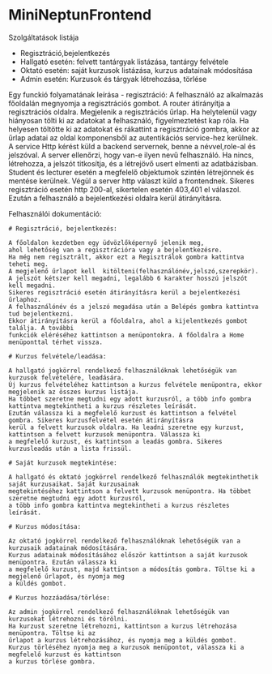 # MiniNeptunFrontend

Szolgáltatások listája

 - Regisztráció,bejelentkezés
 - Hallgató esetén: felvett tantárgyak listázása, tantárgy felvétele
 - Oktató esetén: saját kurzusok listázása, kurzus adatainak módosítása
 - Admin esetén: Kurzusok és tárgyak létrehozása, törlése


Egy funckió folyamatának leírása - regisztráció:
    A felhasználó az alkalmazás főoldalán megnyomja a regisztrációs gombot. A router átirányítja a regisztrációs oldalra.
    Megjelenik a regisztrációs űrlap. Ha helytelenül vagy hiányosan tölti ki az adatokat a felhasználó, figyelmeztetést kap róla.
    Ha helyesen töltötte ki az adatokat és rákattint a regisztráció gombra, akkor az űrlap adatai az oldal komponensből az
    autentikációs service-hez kerülnek. A service Http kérést küld a backend servernek, benne a névvel,role-al és jelszóval.
    A server ellenőrzi, hogy van-e ilyen nevű felhasználó. Ha nincs, létrehozza, a jelszót titkosítja, és a létrejövő usert
    elmenti az adatbázisban. Student és lecturer esetén a megfelelő objektumok szintén létrejönnek és mentése kerülnek.
    Végül a server http választ küld a frontendnek. Sikeres regisztráció esetén http 200-al, sikertelen esetén 403,401 el válaszol. Ezután a felhasználó a bejelentkezési oldalra kerül átirányításra.


Felhasználói dokumentáció:

    # Regisztráció, bejelentkezés:
  
    A főoldalon kezdetben egy üdvözlőképernyő jelenik meg, 
    ahol lehetőség van a regisztrációra vagy a bejelentkezésre.
    Ha még nem regisztrált, akkor ezt a Regisztrálok gombra kattintva teheti meg.
    A megjelenő űrlapot kell  kitölteni(felhasználónév,jelszó,szerepkör). 
    A jelszót kétszer kell megadni, legalább 6 karakter hosszú jelszót kell megadni.
    Sikeres regisztráció esetén átirányításra kerül a bejelentkezési űrlaphoz. 
    A felhasználónév és a jelszó megadása után a Belépés gombra kattintva tud bejelentkezni.
    Ekkor átirányításra kerül a főoldalra, ahol a kijelentkezés gombot találja. A további
    funkciók eléréséhez kattintson a menüpontokra. A főoldalra a Home menüponttal térhet vissza.
   
    # Kurzus felvétele/leadása:
     
    A hallgató jogkörrel rendelkező felhasználóknak lehetőségük van kurzusok felvételére, leadására.
    Új kurzus felvételéhez kattintson a kurzus felvétele menüpontra, ekkor megjelenik az összes kurzus listája.
    Ha többet szeretne megtudni egy adott kurzusról, a több info gombra kattintva megtekintheti a kurzus részletes leírását.
    Ezután válassza ki a megfelelő kurzust és kattintson a felvétel gombra. Sikeres kurzusfelvétel esetén átirányításra
    kerül a felvett kurzusok oldalra. Ha leadni szeretne egy kurzust, kattintson a felvett kurzusok menüpontra. Válassza ki
    a megfelelő kurzust, és kattintson a leadás gombra. Sikeres kurzusleadás után a lista frissül.
    
    # Saját kurzusok megtekintése:
    
    A hallgató és oktató jogkörrel rendelkező felhasználók megtekinthetik saját kurzusaikat. Saját kurzusainak
    megtekintéséhez kattintson a felvett kurzusok menüpontra. Ha többet szeretne megtudni egy adott kurzusról,
    a több info gombra kattintva megtekintheti a kurzus részletes leírását.
    
    # Kurzus módosítása:
    
    Az oktató jogkörrel rendelkező felhasználóknak lehetőségük van a kurzusaik adatainak módosítására.
    Kurzus adatainak módosításához először kattintson a saját kurzusok menüpontra. Ezután válassza ki
    a megfelelő kurzust, majd kattintson a módosítás gombra. Töltse ki a megjelenő űrlapot, és nyomja meg
    a küldés gombot.
    
    # Kurzus hozzáadása/törlése:
    
    Az admin jogkörrel rendelkező felhasználóknak lehetőségük van kurzusokat létrehozni és törölni.
    Ha kurzust szeretne létrehozni, kattintson a kurzus létrehozása menüpontra. Töltse ki az
    űrlapot a kurzus létrehozásához, és nyomja meg a küldés gombot.
    Kurzus törléséhez nyomja meg a kurzusok menüpontot, válassza ki a megfelelő kurzust és kattintson
    a kurzus törlése gombra.
    

